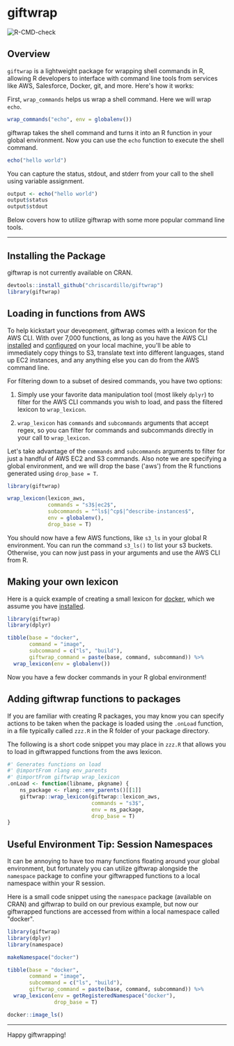 # giftwrap

<!-- badges: start -->
![R-CMD-check](https://github.com/chriscardillo/giftwrap/workflows/R-CMD-check/badge.svg)
<!-- badges: end -->

## Overview
`giftwrap` is a lightweight package for wrapping shell commands in R, allowing R developers to interface with command line tools from services like AWS, Salesforce, Docker, git, and more. Here's how it works: 

First, `wrap_commands` helps us wrap a shell command. Here we will wrap `echo`.

```r
wrap_commands("echo", env = globalenv())
```

giftwrap takes the shell command and turns it into an R function in your global environment. Now you can use the `echo` function to execute the shell command.

```r
echo("hello world")
```

You can capture the status, stdout, and stderr from your call to the shell using variable assignment.

```r
output <- echo("hello world")
output$status
output$stdout
```

Below covers how to utilize giftwrap with some more popular command line tools.

-----

## Installing the Package

giftwrap is not currently available on CRAN.

```r
devtools::install_github("chriscardillo/giftwrap")
library(giftwrap)
```

## Loading in functions from AWS

To help kickstart your deveopment, giftwrap comes with a lexicon for the AWS CLI. With over 7,000 functions, as long as you have the AWS CLI [installed](https://docs.aws.amazon.com/cli/latest/userguide/cli-chap-install.html) and [configured](https://docs.aws.amazon.com/cli/latest/userguide/cli-chap-configure.html) on your local machine, you'll be able to immediately copy things to S3, translate text into different languages, stand up EC2 instances, and any anything else you can do from the AWS command line.

For filtering down to a subset of desired commands, you have two options:

1) Simply use your favorite data manipulation tool (most likely `dplyr`) to filter for the AWS CLI commands you wish to load, and pass the filtered lexicon to `wrap_lexicon`.

2) `wrap_lexicon` has `commands` and `subcommands` arguments that accept regex, so you can filter for commands and subcommands directly in your call to `wrap_lexicon`.

Let's take advantage of the `commands` and `subcommands` arguments to filter for just a handful of AWS EC2 and S3 commands. Also note we are specifying a global environment, and we will drop the base ('aws') from the R functions generated using `drop_base = T`.

```r
library(giftwrap)

wrap_lexicon(lexicon_aws,
             commands = "s3$|ec2$",
             subcommands = "^ls$|^cp$|^describe-instances$",
             env = globalenv(),
             drop_base = T)
```

You should now have a few AWS functions, like `s3_ls` in your global R environment. You can run the command `s3_ls()` to list your s3 buckets. Otherwise, you can now just pass in your arguments and use the AWS CLI from R.

## Making your own lexicon

Here is a quick example of creating a small lexicon for [docker](http://docker.io/), which we assume you have [installed](https://docs.docker.com/get-docker/).

```r
library(giftwrap)
library(dplyr)

tibble(base = "docker",
       command = "image",
       subcommand = c("ls", "build"),
       giftwrap_command = paste(base, command, subcommand)) %>%
  wrap_lexicon(env = globalenv())
```

Now you have a few docker commands in your R global environment!

## Adding giftwrap functions to packages

If you are familiar with creating R packages, you may know you can specify actions to be taken when the package is loaded using the `.onLoad` function, in a file typically called `zzz.R` in the R folder of your package directory.

The following is a short code snippet you may place in `zzz.R` that allows you to load in giftwrapped functions from the aws lexicon.

```r
#' Generates functions on load
#' @importFrom rlang env_parents
#' @importFrom giftwrap wrap_lexicon
.onLoad <- function(libname, pkgname) {
    ns_package <- rlang::env_parents()[[1]]
    giftwrap::wrap_lexicon(giftwrap::lexicon_aws,
                           commands = "s3$",
                           env = ns_package,
                           drop_base = T)
}
```

## Useful Environment Tip: Session Namespaces

It can be annoying to have too many functions floating around your global environment, but fortunately you can utilize giftwrap alongside the `namespace` package to confine your giftwrapped functions to a local namespace within your R session.

Here is a small code snippet using the `namespace` package (available on CRAN) and giftwrap to build on our previous example, but now our giftwrapped functions are accessed from within a local namespace called "docker".

```r
library(giftwrap)
library(dplyr)
library(namespace)

makeNamespace("docker")

tibble(base = "docker",
       command = "image",
       subcommand = c("ls", "build"),
       giftwrap_command = paste(base, command, subcommand)) %>%
  wrap_lexicon(env = getRegisteredNamespace("docker"),
               drop_base = T)

docker::image_ls()
```

-----

Happy giftwrapping!

